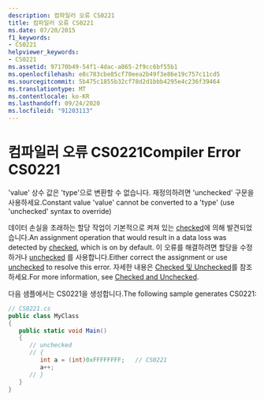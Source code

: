 ```yaml
---
description: 컴파일러 오류 CS0221
title: 컴파일러 오류 CS0221
ms.date: 07/20/2015
f1_keywords:
- CS0221
helpviewer_keywords:
- CS0221
ms.assetid: 97170b49-54f1-4dac-a865-2f9cc6bf55b1
ms.openlocfilehash: e8c783cbe85cf70eea2b49f3e86e19c757c11cd5
ms.sourcegitcommit: 5b475c1855b32cf78d2d1bbb4295e4c236f39464
ms.translationtype: MT
ms.contentlocale: ko-KR
ms.lasthandoff: 09/24/2020
ms.locfileid: "91203113"
---
```

# <a name="compiler-error-cs0221"></a><span data-ttu-id="52cf3-103">컴파일러 오류 CS0221</span><span class="sxs-lookup"><span data-stu-id="52cf3-103">Compiler Error CS0221</span></span>

<span data-ttu-id="52cf3-104">'value' 상수 값은 'type'으로 변환할 수 없습니다. 재정의하려면 'unchecked' 구문을 사용하세요.</span><span class="sxs-lookup"><span data-stu-id="52cf3-104">Constant value 'value' cannot be converted to a 'type' (use 'unchecked' syntax to override)</span></span>  
  
 <span data-ttu-id="52cf3-105">데이터 손실을 초래하는 할당 작업이 기본적으로 켜져 있는 [checked](../language-reference/keywords/checked.md)에 의해 발견되었습니다.</span><span class="sxs-lookup"><span data-stu-id="52cf3-105">An assignment operation that would result in a data loss was detected by [checked](../language-reference/keywords/checked.md), which is on by default.</span></span> <span data-ttu-id="52cf3-106">이 오류를 해결하려면 할당을 수정하거나 [unchecked](../language-reference/keywords/unchecked.md) 를 사용합니다.</span><span class="sxs-lookup"><span data-stu-id="52cf3-106">Either correct the assignment or use [unchecked](../language-reference/keywords/unchecked.md) to resolve this error.</span></span> <span data-ttu-id="52cf3-107">자세한 내용은 [Checked 및 Unchecked](../language-reference/keywords/checked-and-unchecked.md)를 참조 하세요.</span><span class="sxs-lookup"><span data-stu-id="52cf3-107">For more information, see [Checked and Unchecked](../language-reference/keywords/checked-and-unchecked.md).</span></span>  
  
 <span data-ttu-id="52cf3-108">다음 샘플에서는 CS0221을 생성합니다.</span><span class="sxs-lookup"><span data-stu-id="52cf3-108">The following sample generates CS0221:</span></span>  
  
```csharp  
// CS0221.cs  
public class MyClass  
{  
   public static void Main()  
   {  
      // unchecked  
      // {  
         int a = (int)0xFFFFFFFF;   // CS0221  
         a++;  
      // }  
   }  
}  
```
